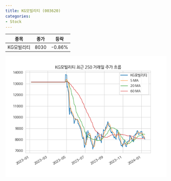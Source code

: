 ```yaml
---
title: KG모빌리티 (003620)
categories:
- Stock
---
```


|종목|종가|등락|
|----|----|----|
|KG모빌리티|8030|-0.86%|

<!-- more -->

![003620](/assets/images/stock/003620.png)